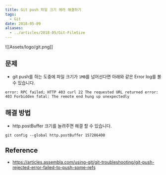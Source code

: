 ```yaml
---
title: Git push 파일 크기 에러 해결하기
tags:
  - Git
date: 2018-05-09
aliases: 
  - ../articles/2018-05/Git-FileSize
---
```


![[Assets/logo/git.png]]

## 문제
- git push를 하는 도중에 파일 크기가 `1MB`를 넘어선다면 아래와 같은 Error log를 볼 수 있습니다.

```
error: RPC failed; HTTP 403 curl 22 The requested URL returned error: 403 Forbidden fatal: The remote end hung up unexpectedly
```

## 해결 방법
- http.postBuffer 크기를 늘려주면 해결 할 수 있습니다.

```
git config --global http.postBuffer 157286400
```

## Reference
- <https://articles.assembla.com/using-git/git-troubleshooting/git-push-rejected-error-failed-to-push-some-refs>
